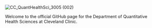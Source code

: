![CC_QuantHealthSci_3005 (002)](https://github.com/ClevelandClinicQHS/.github/assets/46714834/a9fb5437-2cb4-4574-a18b-95135b715419)

Welcome to the official GitHub page for the Department of Quantitative Health Sciences at Cleveland Clinic.

